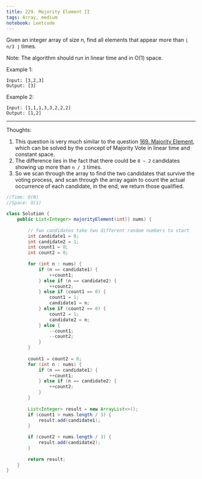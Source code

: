 ```yaml
---
title: 229. Majority Element II
tags: Array, medium
notebook: Leetcode
---
```


Given an integer array of size n, find all elements that appear more than `⌊ n/3 ⌋` times.

Note: The algorithm should run in linear time and in O(1) space.

Example 1:
```
Input: [3,2,3]
Output: [3]
```
Example 2:
```
Input: [1,1,1,3,3,2,2,2]
Output: [1,2]
```
----------

Thoughts:
1. This question is very much similar to the question [169. Majority Element](https://leetcode.com/problems/majority-element/), which can be solved by the concept of Majority Vote in linear time and constant space.
2. The difference lies in the fact that there could be `0 ~ 2` candidates showing up more than `n / 3` times.
3. So we scan through the array to find the two candidates that survive the voting process, and scan through the array again to count the actual occurrence of each candidate, in the end, we return those qualified. 

```Java
//Time: O(N)
//Space: O(1)

class Solution {
    public List<Integer> majorityElement(int[] nums) {
        
        // Two candidates take two different random numbers to start
        int candidate1 = 0;
        int candidate2 = 1;
        int count1 = 0;
        int count2 = 0;
        
        for (int n : nums) {
        	if (n == candidate1) {
        		++count1;
        	} else if (n == candidate2) {
        		++count2;
        	} else if (count1 == 0) {
        		count1 = 1;
        		candidate1 = n;
        	} else if (count2 == 0) {
        		count2 = 1;
        		candidate2 = n;
        	} else {
        		--count1;
        		--count2;
        	}
        }
        
        count1 = count2 = 0;
        for (int n : nums) {
        	if (n == candidate1) {
        		++count1;
        	} else if (n == candidate2) {
        		++count2;
        	}
        }
        
        List<Integer> result = new ArrayList<>();
        if (count1 > nums.length / 3) {
        	result.add(candidate1);
        }
        
        if (count2 > nums.length / 3) {
        	result.add(candidate2);
        }
        
        return result;
    }
}
```